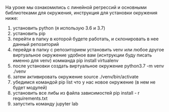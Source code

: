На уроке мы ознакомились с линейной регрессий и основными библиотеками для окружения, инструкция для установки окружения ниже:
1) установить python (я использую 3.6 и 3.7)
2) установить pip
3) перейти в папку в которой будете работать, и склонировать в нее данный репозиторий
4) перейдя в папку с репозиторием установить venv или любое другое виртуальное окружение удобное вам (иснтрукции буду писать именно для venv) комманда pip install virtualenv
5) после установки создать виртуальное окружение python3.7 -m venv ./venv
6) затем активировать окружение source ./venv/bin/activate
7) убедимся командой pip list что у нас новое окружение (в нем не будет модулей)
8) установить все либы из файла зависимостей pip install - r requirements.txt
9) запустить команду jupyter lab
